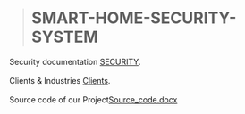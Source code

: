 > # SMART-HOME-SECURITY-SYSTEM
Security documentation [SECURITY](https://docs.blynk.io/en/blynk.cloud/security).<br><br>
Clients & Industries [Clients](https://blynk.io/clients).<br><br>
Source code of our Project[Source_code.docx](https://github.com/jithunrakesh/SMART-HOME-SECURITY-SYSTEM/files/11178432/Source_code.1.docx)

